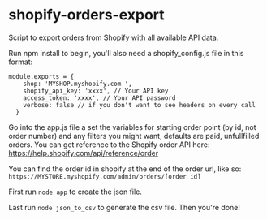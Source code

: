 # shopify-orders-export

Script to export orders from Shopify with all available API data.

Run npm install to begin, you'll also need a shopify_config.js file in this format:

```
module.exports = {
    shop: 'MYSHOP.myshopify.com ',
    shopify_api_key: 'xxxx', // Your API key 
    access_token: 'xxxx', // Your API password
    verbose: false // if you don't want to see headers on every call
  }
```
Go into the app.js file a set the variables for starting order point (by id, not order number) and any 
filters you might want, defaults are paid, unfullfilled orders. You can get reference to the Shopify order API
here: https://help.shopify.com/api/reference/order

You can find the order id in shopify at the end of the order url, like so:
```https://MYSTORE.myshopify.com/admin/orders/[order id]```

First run ```node app``` to create the json file.

Last run ```node json_to_csv``` to generate the csv file. Then you're done!
